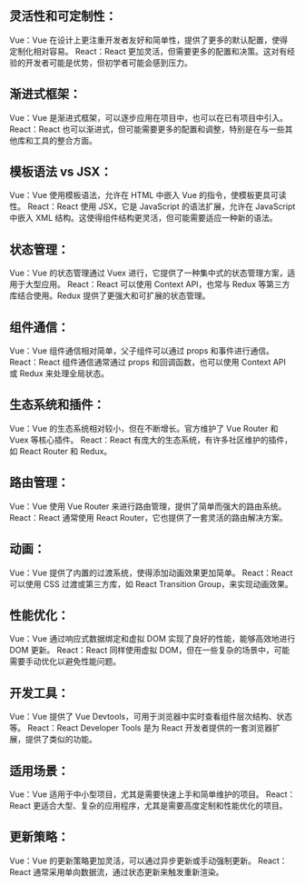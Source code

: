 ## 灵活性和可定制性：

Vue：Vue 在设计上更注重开发者友好和简单性，提供了更多的默认配置，使得定制化相对容易。
React：React 更加灵活，但需要更多的配置和决策。这对有经验的开发者可能是优势，但初学者可能会感到压力。

## 渐进式框架：

Vue：Vue 是渐进式框架，可以逐步应用在项目中，也可以在已有项目中引入。
React：React 也可以渐进式，但可能需要更多的配置和调整，特别是在与一些其他库和工具的整合方面。

## 模板语法 vs JSX：

Vue：Vue 使用模板语法，允许在 HTML 中嵌入 Vue 的指令，使模板更具可读性。
React：React 使用 JSX，它是 JavaScript 的语法扩展，允许在 JavaScript 中嵌入 XML 结构。这使得组件结构更灵活，但可能需要适应一种新的语法。

## 状态管理：

Vue：Vue 的状态管理通过 Vuex 进行，它提供了一种集中式的状态管理方案，适用于大型应用。
React：React 可以使用 Context API，也常与 Redux 等第三方库结合使用。Redux 提供了更强大和可扩展的状态管理。

## 组件通信：

Vue：Vue 组件通信相对简单，父子组件可以通过 props 和事件进行通信。
React：React 组件通信通常通过 props 和回调函数，也可以使用 Context API 或 Redux 来处理全局状态。

## 生态系统和插件：

Vue：Vue 的生态系统相对较小，但在不断增长。官方维护了 Vue Router 和 Vuex 等核心插件。
React：React 有庞大的生态系统，有许多社区维护的插件，如 React Router 和 Redux。

## 路由管理：

Vue：Vue 使用 Vue Router 来进行路由管理，提供了简单而强大的路由系统。
React：React 通常使用 React Router，它也提供了一套灵活的路由解决方案。

## 动画：

Vue：Vue 提供了内置的过渡系统，使得添加动画效果更加简单。
React：React 可以使用 CSS 过渡或第三方库，如 React Transition Group，来实现动画效果。

## 性能优化：

Vue：Vue 通过响应式数据绑定和虚拟 DOM 实现了良好的性能，能够高效地进行 DOM 更新。
React：React 同样使用虚拟 DOM，但在一些复杂的场景中，可能需要手动优化以避免性能问题。

## 开发工具：

Vue：Vue 提供了 Vue Devtools，可用于浏览器中实时查看组件层次结构、状态等。
React：React Developer Tools 是为 React 开发者提供的一套浏览器扩展，提供了类似的功能。

## 适用场景：

Vue：Vue 适用于中小型项目，尤其是需要快速上手和简单维护的项目。
React：React 更适合大型、复杂的应用程序，尤其是需要高度定制和性能优化的项目。

## 更新策略：

Vue：Vue 的更新策略更加灵活，可以通过异步更新或手动强制更新。
React：React 通常采用单向数据流，通过状态更新来触发重新渲染。
